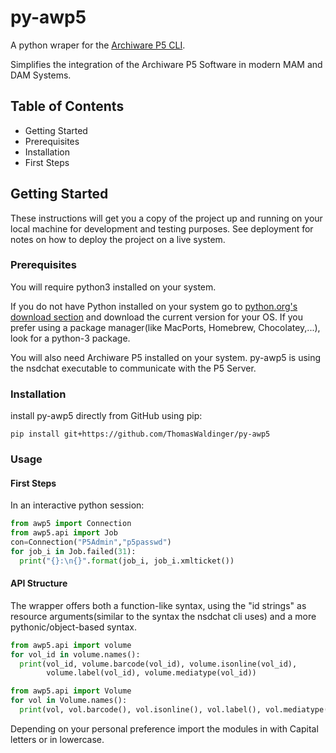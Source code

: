# py-awp5

A python wraper for the [Archiware P5 CLI](http://support.archiware.com/support/download/cli_5.5.0.pdf).

Simplifies the integration of the Archiware P5 Software in modern MAM and DAM Systems.


## Table of Contents
- Getting Started
 - Prerequisites
 - Installation
 - First Steps

## Getting Started
These instructions will get you a copy of the project up and running on your local machine for development and testing purposes. See deployment for notes on how to deploy the project on a live system.

### Prerequisites

You will require python3 installed on your system.

If you do not have Python installed on your system go to [python.org's download section](https://www.python.org/downloads/) and download the current version for your OS. If you prefer using a package manager(like MacPorts, Homebrew, Chocolatey,...), look for a python-3 package. 

You will also need Archiware P5 installed on your system. py-awp5 is using the nsdchat executable to communicate with the P5 Server.

### Installation

install py-awp5 directly from GitHub using pip:
```
pip install git+https://github.com/ThomasWaldinger/py-awp5
```

### Usage

#### First Steps
In an interactive python session:
```python
from awp5 import Connection
from awp5.api import Job
con=Connection("P5Admin","p5passwd")
for job_i in Job.failed(31):
  print("{}:\n{}".format(job_i, job_i.xmlticket())
```

#### API Structure
The wrapper offers both a function-like syntax, using the "id strings" as
resource arguments(similar to the syntax the nsdchat cli uses) and a more
pythonic/object-based syntax.


```python
from awp5.api import volume
for vol_id in volume.names():
  print(vol_id, volume.barcode(vol_id), volume.isonline(vol_id),
        volume.label(vol_id), volume.mediatype(vol_id))

from awp5.api import Volume
for vol in Volume.names():
  print(vol, vol.barcode(), vol.isonline(), vol.label(), vol.mediatype())
```

Depending on your personal preference import the modules in with Capital letters
or in lowercase.
